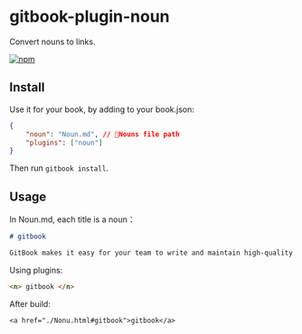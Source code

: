 # gitbook-plugin-noun

Convert nouns to links.

[![npm](https://img.shields.io/npm/v/gitbook-plugin-noun.svg?style=for-the-badge)](https://www.npmjs.com/package/gitbook-plugin-noun)

## Install

Use it for your book, by adding to your book.json:

```json
{
    "noun": "Noun.md", // Nouns file path
    "plugins": ["noun"]
}
```

Then run `gitbook install`.

## Usage

In Noun.md, each title is a noun：

```markdown
# gitbook

GitBook makes it easy for your team to write and maintain high-quality documentation.
```

Using plugins:

```markdown
<n> gitbook </n>
```

After build:

```
<a href="./Nonu.html#gitbook">gitbook</a>
```
